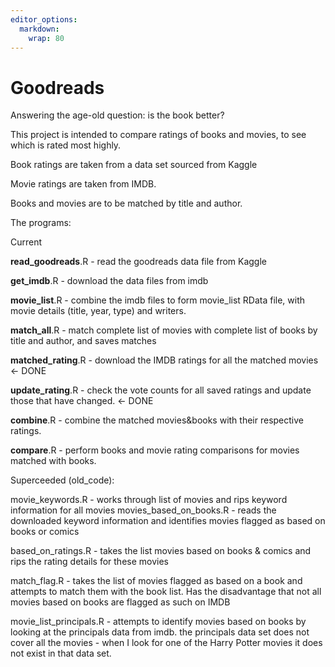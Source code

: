 ```yaml
---
editor_options: 
  markdown: 
    wrap: 80
---
```


# Goodreads

Answering the age-old question: is the book better?

This project is intended to compare ratings of books and movies, to see which is
rated most highly.

Book ratings are taken from a data set sourced from Kaggle

Movie ratings are taken from IMDB.

Books and movies are to be matched by title and author.

The programs:

Current

**read_goodreads**.R - read the goodreads data file from Kaggle

**get_imdb**.R - download the data files from imdb

**movie_list**.R - combine the imdb files to form movie_list RData file, with
movie details (title, year, type) and writers.

**match_all**.R - match complete list of movies with complete list of books by
title and author, and saves matches

**matched_rating**.R - download the IMDB ratings for all the matched movies \<-
DONE

**update_rating**.R - check the vote counts for all saved ratings and update
those that have changed. \<- DONE

**combine**.R - combine the matched movies&books with their respective ratings.

**compare**.R - perform books and movie rating comparisons for movies matched
with books.

Superceeded (old_code):

movie_keywords.R - works through list of movies and rips keyword information for
all movies movies_based_on_books.R - reads the downloaded keyword information
and identifies movies flagged as based on books or comics

based_on_ratings.R - takes the list movies based on books & comics and rips the
rating details for these movies

match_flag.R - takes the list of movies flagged as based on a book and attempts
to match them with the book list. Has the disadvantage that not all movies based
on books are flagged as such on IMDB

movie_list_principals.R - attempts to identify movies based on books by looking
at the principals data from imdb. the principals data set does not cover all the
movies - when I look for one of the Harry Potter movies it does not exist in
that data set.
